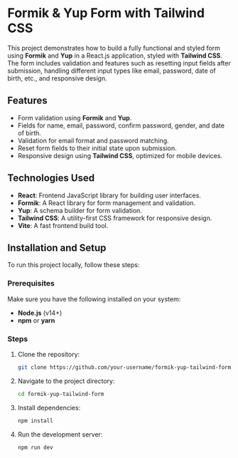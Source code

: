 # Formik & Yup Form with Tailwind CSS

This project demonstrates how to build a fully functional and styled form using **Formik** and **Yup** in a React.js application, styled with **Tailwind CSS**. The form includes validation and features such as resetting input fields after submission, handling different input types like email, password, date of birth, etc., and responsive design.

## Features

- Form validation using **Formik** and **Yup**.
- Fields for name, email, password, confirm password, gender, and date of birth.
- Validation for email format and password matching.
- Reset form fields to their initial state upon submission.
- Responsive design using **Tailwind CSS**, optimized for mobile devices.

## Technologies Used

- **React**: Frontend JavaScript library for building user interfaces.
- **Formik**: A React library for form management and validation.
- **Yup**: A schema builder for form validation.
- **Tailwind CSS**: A utility-first CSS framework for responsive design.
- **Vite**: A fast frontend build tool.

## Installation and Setup

To run this project locally, follow these steps:

### Prerequisites

Make sure you have the following installed on your system:
- **Node.js** (v14+)
- **npm** or **yarn**

### Steps

1. Clone the repository:

   ```bash
   git clone https://github.com/your-username/formik-yup-tailwind-form.git
2. Navigate to the project directory:
    ```bash
    cd formik-yup-tailwind-form
3. Install dependencies:
    ```bash
    npm install
4. Run the development server:
    ```bash
    npm run dev